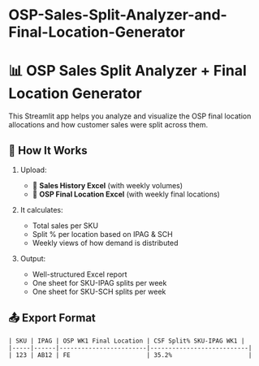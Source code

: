 # OSP-Sales-Split-Analyzer-and-Final-Location-Generator
# 📊 OSP Sales Split Analyzer + Final Location Generator

This Streamlit app helps you analyze and visualize the OSP final location allocations and how customer sales were split across them.

## 🔧 How It Works

1. Upload:
   - 📁 **Sales History Excel** (with weekly volumes)
   - 📁 **OSP Final Location Excel** (with weekly final locations)

2. It calculates:
   - Total sales per SKU
   - Split % per location based on IPAG & SCH
   - Weekly views of how demand is distributed

3. Output:
   - Well-structured Excel report
   - One sheet for SKU-IPAG splits per week
   - One sheet for SKU-SCH splits per week

## 📤 Export Format

```text
| SKU | IPAG | OSP WK1 Final Location | CSF Split% SKU-IPAG WK1 |
|-----|------|------------------------|---------------------------|
| 123 | AB12 | FE                     | 35.2%                     |
